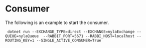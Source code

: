 # Consumer



The following is an example to start the consumer.

```shell
 dotnet run --EXCHANGE_TYPE=direct --EXCHANGE=nylaExchange --QUEUE=nylaQueue  --RABBIT_PORT=5671 --RABBI_HOST=localhost --ROUTING_KEY=1 --SINGLE_ACTIVE_CONSUMER=True
```
